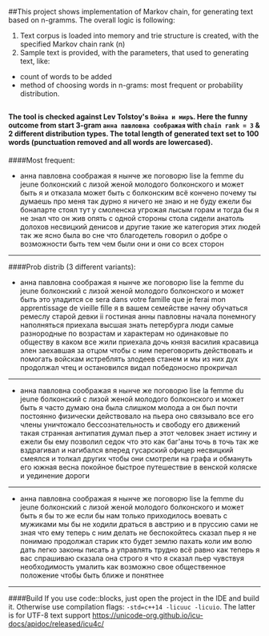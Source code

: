 ##This project shows implementation of Markov chain, for generating text based on n-gramms.
The overall logic is following:
1. Text corpus is loaded into memory and trie structure is created, with the specified
Markov chain rank (n)
2. Sample text is provided, with the parameters, that used to generating text, like:
 - count of words to be added
 - method of choosing words in n-grams: most frequent or probability distribution.

##

#### The tool is checked against Lev Tolstoy's `Война и миръ`. Here the funny outcome from start 3-gram `анна павловна соображая` with `chain rank = 3` & 2 different distribution types. The total length of generated text set to 100 words (punctuation removed and all words are lowercased).


####Most frequent:
- анна павловна соображая я нынче же поговорю lise la femme du jeune болконский с лизой женой молодого болконского и может быть я и отказала может быть с болконским всё кончено почему ты думаешь про меня так дурно я ничего не знаю и не буду ежели бы бонапарте стоял тут у смоленска угрожая лысым горам и тогда бы я не знал что он жив опять с одной стороны стола сидели анатоль долохов несвицкий денисов и другие такие же категория этих людей так же ясно была во сне что благодетель говорил о добре о возможности быть тем чем были они и они со всех сторон
---
 
####Prob distrib (3 different variants):
- анна павловна соображая я нынче же поговорю lise la femme du jeune болконский с лизой женой молодого болконского и может быть это уладится ce sera dans votre famille que je ferai mon apprentissage de vieille fille я в вашем семействе начну обучаться ремеслу старой девки ii гостиная анны павловны начала понемногу наполняться приехала высшая знать петербурга люди самые разнородные по возрастам и характерам но одинаковые по обществу в каком все жили приехала дочь князя василия красавица элен заехавшая за отцом чтобы с ним переговорить действовать и помогать войскам истреблять злодеев станем и мы из них дух продолжал чтец и остановился видал победоносно прокричал
---
- анна павловна соображая я нынче же поговорю lise la femme du jeune болконский с лизой женой молодого болконского и может быть я часто думаю она была слишком молода а он был почти постоянно физически действовало на пьера оно связывало все его члены уничтожало бессознательность и свободу его движений такая странная антипатия думал пьер а этот человек знает истину и ежели бы ему позволил седок что это как баг'аны точь в точь так же вздрагивал и нагибался вперед гусарский офицер несвицкий смеялся и толкал других чтобы они смотрели на графа и обмануть его южная весна покойное быстрое путешествие в венской коляске и уединение дороги
---
- анна павловна соображая я нынче же поговорю lise la femme du jeune болконский с лизой женой молодого болконского и может быть я бы то же если бы нам только приходилось воевать с мужиками мы бы не ходили драться в австрию и в пруссию сами не зная что ему теперь с ним делать не беспокойтесь сказал пьер я не понимаю продолжал старик кто будет землю пахать коли им волю дать легко законы писать а управлять трудно всё равно как теперь я вас спрашиваю сказала она строго я что я сказал пьер чувствуя необходимость умалить как возможно свое общественное положение чтобы быть ближе и понятнее
---


####Build
If you use code::blocks, just open the project in the IDE and build it.
Otherwise use compilation flags: `-std=c++14 -licuuc -licuio`.
The latter is for UTF-8 text support https://unicode-org.github.io/icu-docs/apidoc/released/icu4c/